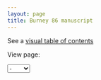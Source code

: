 ```yaml
---
layout: page
title: Burney 86 manuscript
---
```




See a [visual table of contents](./toc/)

View page:

<select id="selectbox" name="" onchange="javascript:location.href = this.value;"><option select="selected">-</option>Vector(<option value="./1r/">1r</option>, <option value="./1v/">1v</option>, <option value="./2r/">2r</option>, <option value="./2v/">2v</option>, <option value="./3r/">3r</option>, <option value="./3v/">3v</option>, <option value="./4r/">4r</option>, <option value="./4v/">4v</option>, <option value="./5r/">5r</option>, <option value="./5v/">5v</option>, <option value="./6r/">6r</option>, <option value="./6v/">6v</option>, <option value="./7r/">7r</option>, <option value="./7v/">7v</option>, <option value="./8r/">8r</option>, <option value="./8v/">8v</option>, <option value="./9r/">9r</option>, <option value="./9v/">9v</option>, <option value="./10r/">10r</option>, <option value="./10v/">10v</option>, <option value="./11r/">11r</option>, <option value="./11v/">11v</option>, <option value="./12r/">12r</option>, <option value="./12v/">12v</option>, <option value="./13r/">13r</option>, <option value="./13v/">13v</option>, <option value="./14r/">14r</option>, <option value="./14v/">14v</option>, <option value="./15r/">15r</option>, <option value="./15v/">15v</option>, <option value="./16r/">16r</option>, <option value="./16v/">16v</option>, <option value="./17r/">17r</option>, <option value="./17v/">17v</option>, <option value="./18r/">18r</option>, <option value="./18v/">18v</option>, <option value="./19r/">19r</option>, <option value="./19v/">19v</option>, <option value="./20r/">20r</option>, <option value="./20v/">20v</option>, <option value="./21r/">21r</option>, <option value="./21v/">21v</option>, <option value="./22r/">22r</option>, <option value="./22v/">22v</option>, <option value="./23r/">23r</option>, <option value="./23v/">23v</option>, <option value="./24r/">24r</option>, <option value="./24v/">24v</option>, <option value="./25r/">25r</option>, <option value="./25v/">25v</option>, <option value="./26r/">26r</option>, <option value="./26v/">26v</option>, <option value="./27r/">27r</option>, <option value="./27v/">27v</option>, <option value="./28r/">28r</option>, <option value="./28v/">28v</option>, <option value="./29r/">29r</option>, <option value="./29v/">29v</option>, <option value="./30r/">30r</option>, <option value="./30v/">30v</option>, <option value="./31r/">31r</option>, <option value="./31v/">31v</option>, <option value="./32r/">32r</option>, <option value="./32v/">32v</option>, <option value="./33r/">33r</option>, <option value="./33v/">33v</option>, <option value="./34r/">34r</option>, <option value="./34v/">34v</option>, <option value="./35r/">35r</option>, <option value="./35v/">35v</option>, <option value="./36r/">36r</option>, <option value="./36v/">36v</option>, <option value="./37r/">37r</option>, <option value="./37v/">37v</option>, <option value="./38r/">38r</option>, <option value="./38v/">38v</option>, <option value="./39r/">39r</option>, <option value="./39v/">39v</option>, <option value="./40r/">40r</option>, <option value="./40v/">40v</option>, <option value="./41r/">41r</option>, <option value="./41v/">41v</option>, <option value="./42r/">42r</option>, <option value="./42v/">42v</option>, <option value="./43r/">43r</option>, <option value="./43v/">43v</option>, <option value="./44r/">44r</option>, <option value="./44v/">44v</option>, <option value="./45r/">45r</option>, <option value="./45v/">45v</option>, <option value="./46r/">46r</option>, <option value="./46v/">46v</option>, <option value="./47r/">47r</option>, <option value="./47v/">47v</option>, <option value="./48r/">48r</option>, <option value="./48v/">48v</option>, <option value="./49r/">49r</option>, <option value="./49v/">49v</option>, <option value="./50r/">50r</option>, <option value="./50v/">50v</option>, <option value="./51r/">51r</option>, <option value="./51v/">51v</option>, <option value="./52r/">52r</option>, <option value="./52v/">52v</option>, <option value="./53r/">53r</option>, <option value="./53v/">53v</option>, <option value="./54r/">54r</option>, <option value="./54v/">54v</option>, <option value="./55r/">55r</option>, <option value="./55v/">55v</option>, <option value="./56r/">56r</option>, <option value="./56v/">56v</option>, <option value="./57r/">57r</option>, <option value="./57v/">57v</option>, <option value="./58r/">58r</option>, <option value="./58v/">58v</option>, <option value="./59r/">59r</option>, <option value="./59v/">59v</option>, <option value="./60r/">60r</option>, <option value="./60v/">60v</option>, <option value="./61r/">61r</option>, <option value="./61v/">61v</option>, <option value="./62r/">62r</option>, <option value="./62v/">62v</option>, <option value="./63r/">63r</option>, <option value="./63v/">63v</option>, <option value="./64r/">64r</option>, <option value="./64v/">64v</option>, <option value="./65r/">65r</option>, <option value="./65v/">65v</option>, <option value="./66r/">66r</option>, <option value="./66v/">66v</option>, <option value="./67r/">67r</option>, <option value="./67v/">67v</option>, <option value="./68r/">68r</option>, <option value="./68v/">68v</option>, <option value="./69r/">69r</option>, <option value="./69v/">69v</option>, <option value="./70r/">70r</option>, <option value="./70v/">70v</option>, <option value="./71r/">71r</option>, <option value="./71v/">71v</option>, <option value="./72r/">72r</option>, <option value="./72v/">72v</option>, <option value="./73r/">73r</option>, <option value="./73v/">73v</option>, <option value="./74r/">74r</option>, <option value="./74v/">74v</option>, <option value="./75r/">75r</option>, <option value="./75v/">75v</option>, <option value="./76r/">76r</option>, <option value="./76v/">76v</option>, <option value="./77r/">77r</option>, <option value="./77v/">77v</option>, <option value="./78r/">78r</option>, <option value="./78v/">78v</option>, <option value="./79r/">79r</option>, <option value="./79v/">79v</option>, <option value="./80r/">80r</option>, <option value="./80v/">80v</option>, <option value="./81r/">81r</option>, <option value="./81v/">81v</option>, <option value="./82r/">82r</option>, <option value="./82v/">82v</option>, <option value="./83r/">83r</option>, <option value="./83v/">83v</option>, <option value="./84r/">84r</option>, <option value="./84v/">84v</option>, <option value="./85r/">85r</option>, <option value="./85v/">85v</option>, <option value="./86r/">86r</option>, <option value="./86v/">86v</option>, <option value="./87r/">87r</option>, <option value="./87v/">87v</option>, <option value="./88r/">88r</option>, <option value="./88v/">88v</option>, <option value="./89r/">89r</option>, <option value="./89v/">89v</option>, <option value="./90r/">90r</option>, <option value="./90v/">90v</option>, <option value="./91r/">91r</option>, <option value="./91v/">91v</option>, <option value="./92r/">92r</option>, <option value="./92v/">92v</option>, <option value="./93r/">93r</option>, <option value="./93v/">93v</option>, <option value="./94r/">94r</option>, <option value="./94v/">94v</option>, <option value="./95r/">95r</option>, <option value="./95v/">95v</option>, <option value="./96r/">96r</option>, <option value="./96v/">96v</option>, <option value="./97r/">97r</option>, <option value="./97v/">97v</option>, <option value="./98r/">98r</option>, <option value="./98v/">98v</option>, <option value="./99r/">99r</option>, <option value="./99v/">99v</option>, <option value="./100r/">100r</option>, <option value="./100v/">100v</option>, <option value="./101r/">101r</option>, <option value="./101v/">101v</option>, <option value="./102r/">102r</option>, <option value="./102v/">102v</option>, <option value="./103r/">103r</option>, <option value="./103v/">103v</option>, <option value="./104r/">104r</option>, <option value="./104v/">104v</option>, <option value="./105r/">105r</option>, <option value="./105v/">105v</option>, <option value="./106r/">106r</option>, <option value="./106v/">106v</option>, <option value="./107r/">107r</option>, <option value="./107v/">107v</option>, <option value="./108r/">108r</option>, <option value="./108v/">108v</option>, <option value="./109r/">109r</option>, <option value="./109v/">109v</option>, <option value="./110r/">110r</option>, <option value="./110v/">110v</option>, <option value="./111r/">111r</option>, <option value="./111v/">111v</option>, <option value="./112r/">112r</option>, <option value="./112v/">112v</option>, <option value="./113r/">113r</option>, <option value="./113v/">113v</option>, <option value="./114r/">114r</option>, <option value="./114v/">114v</option>, <option value="./115r/">115r</option>, <option value="./115v/">115v</option>, <option value="./116r/">116r</option>, <option value="./116v/">116v</option>, <option value="./117r/">117r</option>, <option value="./117v/">117v</option>, <option value="./118r/">118r</option>, <option value="./118v/">118v</option>, <option value="./119r/">119r</option>, <option value="./119v/">119v</option>, <option value="./120r/">120r</option>, <option value="./120v/">120v</option>, <option value="./121r/">121r</option>, <option value="./121v/">121v</option>, <option value="./122r/">122r</option>, <option value="./122v/">122v</option>, <option value="./123r/">123r</option>, <option value="./123v/">123v</option>, <option value="./124r/">124r</option>, <option value="./124v/">124v</option>, <option value="./125r/">125r</option>, <option value="./125v/">125v</option>, <option value="./126r/">126r</option>, <option value="./126v/">126v</option>, <option value="./127r/">127r</option>, <option value="./127v/">127v</option>, <option value="./128r/">128r</option>, <option value="./128v/">128v</option>, <option value="./129r/">129r</option>, <option value="./129v/">129v</option>, <option value="./130r/">130r</option>, <option value="./130v/">130v</option>, <option value="./131r/">131r</option>, <option value="./131v/">131v</option>, <option value="./132r/">132r</option>, <option value="./132v/">132v</option>, <option value="./133r/">133r</option>, <option value="./133v/">133v</option>, <option value="./134r/">134r</option>, <option value="./134v/">134v</option>, <option value="./135r/">135r</option>, <option value="./135v/">135v</option>, <option value="./136r/">136r</option>, <option value="./136v/">136v</option>, <option value="./137r/">137r</option>, <option value="./137v/">137v</option>, <option value="./138r/">138r</option>, <option value="./138v/">138v</option>, <option value="./139r/">139r</option>, <option value="./139v/">139v</option>, <option value="./140r/">140r</option>, <option value="./140v/">140v</option>, <option value="./141r/">141r</option>, <option value="./141v/">141v</option>, <option value="./142r/">142r</option>, <option value="./142v/">142v</option>, <option value="./143r/">143r</option>, <option value="./143v/">143v</option>, <option value="./144r/">144r</option>, <option value="./144v/">144v</option>, <option value="./145r/">145r</option>, <option value="./145v/">145v</option>, <option value="./146r/">146r</option>, <option value="./146v/">146v</option>, <option value="./147r/">147r</option>, <option value="./147v/">147v</option>, <option value="./148r/">148r</option>, <option value="./148v/">148v</option>, <option value="./149r/">149r</option>, <option value="./149v/">149v</option>, <option value="./150r/">150r</option>, <option value="./150v/">150v</option>, <option value="./151r/">151r</option>, <option value="./151v/">151v</option>, <option value="./152r/">152r</option>, <option value="./152v/">152v</option>, <option value="./153r/">153r</option>, <option value="./153v/">153v</option>, <option value="./154r/">154r</option>, <option value="./154v/">154v</option>, <option value="./155r/">155r</option>, <option value="./155v/">155v</option>, <option value="./156r/">156r</option>, <option value="./156v/">156v</option>, <option value="./157r/">157r</option>, <option value="./157v/">157v</option>, <option value="./158r/">158r</option>, <option value="./158v/">158v</option>, <option value="./159r/">159r</option>, <option value="./159v/">159v</option>, <option value="./160r/">160r</option>, <option value="./160v/">160v</option>, <option value="./161r/">161r</option>, <option value="./161v/">161v</option>, <option value="./162r/">162r</option>, <option value="./162v/">162v</option>, <option value="./163r/">163r</option>, <option value="./163v/">163v</option>, <option value="./164r/">164r</option>, <option value="./164v/">164v</option>, <option value="./165r/">165r</option>, <option value="./165v/">165v</option>, <option value="./166r/">166r</option>, <option value="./166v/">166v</option>, <option value="./167r/">167r</option>, <option value="./167v/">167v</option>, <option value="./168r/">168r</option>, <option value="./168v/">168v</option>, <option value="./169r/">169r</option>, <option value="./169v/">169v</option>, <option value="./170r/">170r</option>, <option value="./170v/">170v</option>, <option value="./171r/">171r</option>, <option value="./171v/">171v</option>, <option value="./172r/">172r</option>, <option value="./172v/">172v</option>, <option value="./173r/">173r</option>, <option value="./173v/">173v</option>, <option value="./174r/">174r</option>, <option value="./174v/">174v</option>, <option value="./175r/">175r</option>, <option value="./175v/">175v</option>, <option value="./176r/">176r</option>, <option value="./176v/">176v</option>, <option value="./177r/">177r</option>, <option value="./177v/">177v</option>, <option value="./178r/">178r</option>, <option value="./178v/">178v</option>, <option value="./179r/">179r</option>, <option value="./179v/">179v</option>, <option value="./180r/">180r</option>, <option value="./180v/">180v</option>, <option value="./181r/">181r</option>, <option value="./181v/">181v</option>, <option value="./182r/">182r</option>, <option value="./182v/">182v</option>, <option value="./183r/">183r</option>, <option value="./183v/">183v</option>, <option value="./184r/">184r</option>, <option value="./184v/">184v</option>, <option value="./185r/">185r</option>, <option value="./185v/">185v</option>, <option value="./186r/">186r</option>, <option value="./186v/">186v</option>, <option value="./187r/">187r</option>, <option value="./187v/">187v</option>, <option value="./188r/">188r</option>, <option value="./188v/">188v</option>, <option value="./189r/">189r</option>, <option value="./189v/">189v</option>, <option value="./190r/">190r</option>, <option value="./190v/">190v</option>, <option value="./191r/">191r</option>, <option value="./191v/">191v</option>, <option value="./192r/">192r</option>, <option value="./192v/">192v</option>, <option value="./193r/">193r</option>, <option value="./193v/">193v</option>, <option value="./194r/">194r</option>, <option value="./194v/">194v</option>, <option value="./195r/">195r</option>, <option value="./195v/">195v</option>, <option value="./196r/">196r</option>, <option value="./196v/">196v</option>, <option value="./197r/">197r</option>, <option value="./197v/">197v</option>, <option value="./198r/">198r</option>, <option value="./198v/">198v</option>, <option value="./199r/">199r</option>, <option value="./199v/">199v</option>, <option value="./200r/">200r</option>, <option value="./200v/">200v</option>, <option value="./201r/">201r</option>, <option value="./201v/">201v</option>, <option value="./202r/">202r</option>, <option value="./202v/">202v</option>, <option value="./203r/">203r</option>, <option value="./203v/">203v</option>, <option value="./204r/">204r</option>, <option value="./204v/">204v</option>, <option value="./205r/">205r</option>, <option value="./205v/">205v</option>, <option value="./206r/">206r</option>, <option value="./206v/">206v</option>, <option value="./207r/">207r</option>, <option value="./207v/">207v</option>, <option value="./208r/">208r</option>, <option value="./208v/">208v</option>, <option value="./209r/">209r</option>, <option value="./209v/">209v</option>, <option value="./210r/">210r</option>, <option value="./210v/">210v</option>, <option value="./211r/">211r</option>, <option value="./211v/">211v</option>, <option value="./212r/">212r</option>, <option value="./212v/">212v</option>, <option value="./213r/">213r</option>, <option value="./213v/">213v</option>, <option value="./214r/">214r</option>, <option value="./214v/">214v</option>, <option value="./215r/">215r</option>, <option value="./215v/">215v</option>, <option value="./216r/">216r</option>, <option value="./216v/">216v</option>, <option value="./217r/">217r</option>, <option value="./217v/">217v</option>, <option value="./218r/">218r</option>, <option value="./218v/">218v</option>, <option value="./219r/">219r</option>, <option value="./219v/">219v</option>, <option value="./220r/">220r</option>, <option value="./220v/">220v</option>, <option value="./221r/">221r</option>, <option value="./221v/">221v</option>, <option value="./222r/">222r</option>, <option value="./222v/">222v</option>, <option value="./223r/">223r</option>, <option value="./223v/">223v</option>, <option value="./224r/">224r</option>, <option value="./224v/">224v</option>, <option value="./225r/">225r</option>, <option value="./225v/">225v</option>, <option value="./226r/">226r</option>, <option value="./226v/">226v</option>, <option value="./227r/">227r</option>, <option value="./227v/">227v</option>, <option value="./228r/">228r</option>, <option value="./228v/">228v</option>, <option value="./229r/">229r</option>, <option value="./229v/">229v</option>, <option value="./230r/">230r</option>, <option value="./230v/">230v</option>, <option value="./231r/">231r</option>, <option value="./231v/">231v</option>, <option value="./232r/">232r</option>, <option value="./232v/">232v</option>, <option value="./233r/">233r</option>, <option value="./233v/">233v</option>, <option value="./234r/">234r</option>, <option value="./234v/">234v</option>, <option value="./235r/">235r</option>, <option value="./235v/">235v</option>, <option value="./236r/">236r</option>, <option value="./236v/">236v</option>, <option value="./237r/">237r</option>, <option value="./237v/">237v</option>, <option value="./238r/">238r</option>, <option value="./238v/">238v</option>, <option value="./239r/">239r</option>, <option value="./239v/">239v</option>, <option value="./240r/">240r</option>, <option value="./240v/">240v</option>, <option value="./241r/">241r</option>, <option value="./241v/">241v</option>, <option value="./242r/">242r</option>, <option value="./242v/">242v</option>, <option value="./243r/">243r</option>, <option value="./243v/">243v</option>, <option value="./244r/">244r</option>, <option value="./244v/">244v</option>, <option value="./245r/">245r</option>, <option value="./245v/">245v</option>, <option value="./246r/">246r</option>, <option value="./246v/">246v</option>, <option value="./247r/">247r</option>, <option value="./247v/">247v</option>, <option value="./248r/">248r</option>, <option value="./248v/">248v</option>, <option value="./249r/">249r</option>, <option value="./249v/">249v</option>, <option value="./250r/">250r</option>, <option value="./250v/">250v</option>, <option value="./251r/">251r</option>, <option value="./251v/">251v</option>, <option value="./252r/">252r</option>, <option value="./252v/">252v</option>, <option value="./253r/">253r</option>, <option value="./253v/">253v</option>, <option value="./254r/">254r</option>, <option value="./254v/">254v</option>, <option value="./255r/">255r</option>, <option value="./255v/">255v</option>, <option value="./256r/">256r</option>, <option value="./256v/">256v</option>, <option value="./257r/">257r</option>, <option value="./257v/">257v</option>, <option value="./258r/">258r</option>, <option value="./258v/">258v</option>, <option value="./259r/">259r</option>, <option value="./259v/">259v</option>, <option value="./260r/">260r</option>, <option value="./260v/">260v</option>, <option value="./261r/">261r</option>, <option value="./261v/">261v</option>, <option value="./262r/">262r</option>, <option value="./262v/">262v</option>, <option value="./263r/">263r</option>, <option value="./263v/">263v</option>, <option value="./264r/">264r</option>, <option value="./264v/">264v</option>, <option value="./265r/">265r</option>, <option value="./265v/">265v</option>, <option value="./266r/">266r</option>, <option value="./266v/">266v</option>, <option value="./267r/">267r</option>, <option value="./267v/">267v</option>, <option value="./268r/">268r</option>, <option value="./268v/">268v</option>, <option value="./269r/">269r</option>, <option value="./269v/">269v</option>, <option value="./270r/">270r</option>, <option value="./270v/">270v</option>, <option value="./271r/">271r</option>, <option value="./271v/">271v</option>, <option value="./272r/">272r</option>, <option value="./272v/">272v</option>, <option value="./273r/">273r</option>, <option value="./273v/">273v</option>, <option value="./274r/">274r</option>, <option value="./274v/">274v</option>, <option value="./275r/">275r</option>, <option value="./275v/">275v</option>, <option value="./276r/">276r</option>, <option value="./276v/">276v</option>, <option value="./277r/">277r</option>, <option value="./277v/">277v</option>, <option value="./278r/">278r</option>, <option value="./278v/">278v</option>, <option value="./279r/">279r</option>, <option value="./279v/">279v</option>, <option value="./280r/">280r</option>, <option value="./280v/">280v</option>, <option value="./281r/">281r</option>, <option value="./281v/">281v</option>)</select>